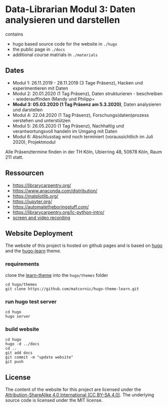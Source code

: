 # Data-Librarian Modul 3: Daten analysieren und darstellen
 
contains

- hugo based source code for the website in `./hugo`
- the public page in `./docs`
- additional course matrials in `./materials`

## Dates


- Modul 1: 26.11.2019 - 28.11.2019 (3 Tage Präsenz), Hacken und experimentieren mit Daten
- Modul 2: 20.01.2020 (1 Tag Präsenz),  Daten strukturieren - beschreiben - wiederauffinden (Mandy und Philipp=
- **Modul 3: 05.03.2020 (1 Tag Präsenz am 5.3.2020)**, Daten analysieren und darstellen
- Modul 4: 22.04.2020 (1 Tag Präsenz), Forschungs(daten)prozess verstehen und unterstützen
- Modul 5: 26.05.2020 (1 Tag Präsenz), Nachhaltig und verantwortungsvoll handeln im Umgang mit Daten
- Modul 6: Abschlusstag wird noch terminiert (voraussichtlich im Juli 2020), Projektmodul

Alle Präsenztermine finden in der TH Köln, Ubierring 48, 50678 Köln, Raum 211 statt. 


## Ressourcen

- https://librarycarpentry.org/
- https://www.anaconda.com/distribution/
- https://matplotlib.org/
- https://jupyter.org/
- https://automatetheboringstuff.com/
- https://librarycarpentry.org/lc-python-intro/
- [screen and video recording](https://obsproject.com/)


## Website Deployment

The website of this project is hosted on github pages and is based on [hugo](https://gohugo.io/) and the [hugo-learn](https://github.com/matcornic/hugo-theme-learn/) theme.


 
### requirements

clone the [learn-theme](https://learn.netlify.com/en/basics/installation/) into the `hugo/themes` folder

```
cd hugo/themes
git clone https://github.com/matcornic/hugo-theme-learn.git
```

### run hugo test server

```
cd hugo
hugo server
```

### build website

```
cd hugo
hugo -d ../docs
cd ..
git add docs
git commit -m "update website"
git push
```

## License

The content of the website for this project are licensed under the [Attribution-ShareAlike 4.0 International (CC BY-SA 4.0)](https://creativecommons.org/licenses/by-sa/4.0/). The underlying source code is licensed under the MIT license.

